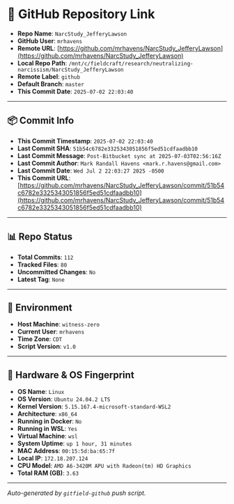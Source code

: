 # 🔗 GitHub Repository Link

- **Repo Name**: `NarcStudy_JefferyLawson`
- **GitHub User**: `mrhavens`
- **Remote URL**: [https://github.com/mrhavens/NarcStudy_JefferyLawson](https://github.com/mrhavens/NarcStudy_JefferyLawson)
- **Local Repo Path**: `/mnt/c/fieldcraft/research/neutralizing-narcissism/NarcStudy_JefferyLawson`
- **Remote Label**: `github`
- **Default Branch**: `master`
- **This Commit Date**: `2025-07-02 22:03:40`

---

## 📦 Commit Info

- **This Commit Timestamp**: `2025-07-02 22:03:40`
- **Last Commit SHA**: `51b54c6782e3325343051856f5ed51cdfaadbb10`
- **Last Commit Message**: `Post-Bitbucket sync at 2025-07-03T02:56:16Z`
- **Last Commit Author**: `Mark Randall Havens <mark.r.havens@gmail.com>`
- **Last Commit Date**: `Wed Jul 2 22:03:27 2025 -0500`
- **This Commit URL**: [https://github.com/mrhavens/NarcStudy_JefferyLawson/commit/51b54c6782e3325343051856f5ed51cdfaadbb10](https://github.com/mrhavens/NarcStudy_JefferyLawson/commit/51b54c6782e3325343051856f5ed51cdfaadbb10)

---

## 📊 Repo Status

- **Total Commits**: `112`
- **Tracked Files**: `80`
- **Uncommitted Changes**: `No`
- **Latest Tag**: `None`

---

## 🧭 Environment

- **Host Machine**: `witness-zero`
- **Current User**: `mrhavens`
- **Time Zone**: `CDT`
- **Script Version**: `v1.0`

---

## 🧬 Hardware & OS Fingerprint

- **OS Name**: `Linux`
- **OS Version**: `Ubuntu 24.04.2 LTS`
- **Kernel Version**: `5.15.167.4-microsoft-standard-WSL2`
- **Architecture**: `x86_64`
- **Running in Docker**: `No`
- **Running in WSL**: `Yes`
- **Virtual Machine**: `wsl`
- **System Uptime**: `up 1 hour, 31 minutes`
- **MAC Address**: `00:15:5d:ba:65:7f`
- **Local IP**: `172.18.207.124`
- **CPU Model**: `AMD A6-3420M APU with Radeon(tm) HD Graphics`
- **Total RAM (GB)**: `3.63`

---

_Auto-generated by `gitfield-github` push script._
